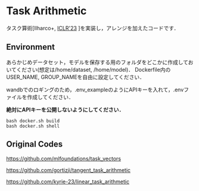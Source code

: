 # Task Arithmetic

タスク算術[Ilharco+, [ICLR'23](https://openreview.net/forum?id=6t0Kwf8-jrj)
]を実装し，アレンジを加えたコードです．

## Environment

あらかじめデータセット，モデルを保存する用のフォルダをどこかに作成しておいてください(想定は/home/dataset, /home/model)．
Dockerfile内のUSER_NAME, GROUP_NAMEを自由に設定してください．

wandbでのロギングのため，.env_exampleのようにAPIキーを入れて，.envファイルを作成してください．

**絶対にAPIキーを公開しないようにしてください．**

```code
bash docker.sh build
bash docker.sh shell
```

## Original Codes
https://github.com/mlfoundations/task_vectors

https://github.com/gortizji/tangent_task_arithmetic

https://github.com/kyrie-23/linear_task_arithmetic